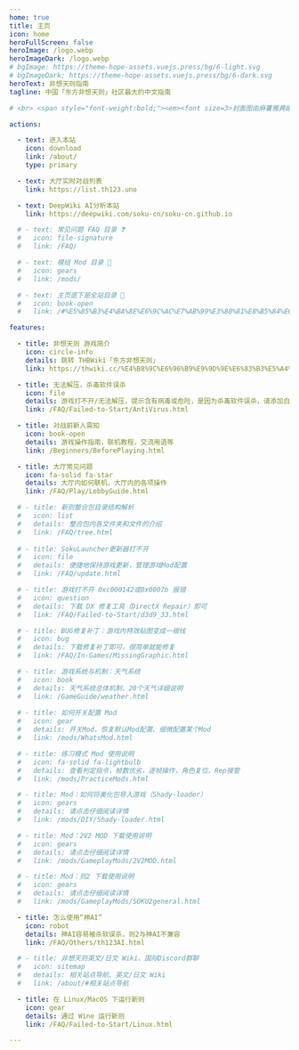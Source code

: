 ```yaml
---
home: true
title: 主页
icon: home
heroFullScreen: false
heroImage: /logo.webp
heroImageDark: /logo.webp
# bgImage: https://theme-hope-assets.vuejs.press/bg/6-light.svg
# bgImageDark: https://theme-hope-assets.vuejs.press/bg/6-dark.svg
heroText: 非想天则指南
tagline: 中国「东方非想天则」社区最大的中文指南

# <br> <span style="font-weight:bold;"><em><font size=3>封面图由麻薯雅典娜(QQ 1701273028)绘制💖</font><br>

actions:

  - text: 进入本站
    icon: download
    link: /about/
    type: primary

  - text: 大厅实时对战列表
    link: https://list.th123.uno

  - text: DeepWiki AI分析本站
    link: https://deepwiki.com/soku-cn/soku-cn.github.io

  # - text: 常见问题 FAQ 目录 ❓
  #   icon: file-signature
  #   link: /FAQ/

  # - text: 模组 Mod 目录 👀
  #   icon: gears
  #   link: /mods/

  # - text: 主页底下是全站目录 📂
  #   icon: book-open
  #   link: /#%E5%85%B3%E4%BA%8E%E6%9C%AC%E7%AB%99%E3%80%81%E8%B5%84%E6%BA%90%E4%B8%8B%E8%BD%BD

features:

  - title: 非想天则 游戏简介
    icon: circle-info
    details: 跳转 THBWiki「东方非想天则」
    link: https://thwiki.cc/%E4%B8%9C%E6%96%B9%E9%9D%9E%E6%83%B3%E5%A4%A9%E5%88%99

  - title: 无法解压，杀毒软件误杀
    icon: file
    details: 游戏打不开/无法解压，提示含有病毒或危险，是因为杀毒软件误杀，请添加白名单信任
    link: /FAQ/Failed-to-Start/AntiVirus.html

  - title: 对战前新人需知
    icon: book-open
    details: 游戏操作指南，联机教程，交流用语等
    link: /Beginners/BeforePlaying.html

  - title: 大厅常见问题
    icon: fa-solid fa-star
    details: 大厅内如何联机，大厅内的各项操作
    link: /FAQ/Play/LobbyGuide.html

  # - title: 新则整合包目录结构解析
  #   icon: list
  #   details: 整合包内各文件夹和文件的介绍
  #   link: /FAQ/tree.html
    
  # - title: SokuLauncher更新器打不开
  #   icon: file
  #   details: 便捷地保持游戏更新，管理游戏Mod配置
  #   link: /FAQ/update.html

  # - title: 游戏打不开 0xc000142或0x0007b 报错
  #   icon: question
  #   details: 下载 DX 修复工具（DirectX Repair）即可
  #   link: /FAQ/Failed-to-Start/d3d9_33.html

  # - title: BUG修复补丁：游戏内特效贴图变成一根线
  #   icon: bug
  #   details: 下载修复补丁即可，很简单就能修复
  #   link: /FAQ/In-Games/MissingGraphic.html

  # - title: 游戏系统与机制：天气系统
  #   icon: book
  #   details: 天气系统总体机制、20个天气详细说明
  #   link: /GameGuide/weather.html
    
  # - title: 如何开关配置 Mod
  #   icon: gear
  #   details: 开关Mod、恢复默认Mod配置、细微配置某个Mod
  #   link: /mods/WhatsMod.html

  # - title: 练习模式 Mod 使用说明
  #   icon: fa-solid fa-lightbulb
  #   details: 查看判定指令，帧数优劣，逐帧操作，角色复位，Rep接管
  #   link: /mods/PracticeMods.html

  # - title: Mod：如何将美化包导入游戏（Shady-loader）
  #   icon: gears
  #   details: 请点击仔细阅读详情
  #   link: /mods/DIY/Shady-loader.html

  # - title: Mod：2V2 MOD 下载使用说明
  #   icon: gears
  #   details: 请点击仔细阅读详情
  #   link: /mods/GameplayMods/2V2MOD.html

  # - title: Mod：则2 下载使用说明
  #   icon: gears
  #   details: 请点击仔细阅读详情
  #   link: /mods/GameplayMods/SOKU2general.html

  - title: 怎么使用“神AI”
    icon: robot
    details: 神AI容易被杀软误杀，则2与神AI不兼容
    link: /FAQ/Others/th123AI.html

  # - title: 非想天则英文/日文 Wiki、国际Discord群聊
  #   icon: sitemap
  #   details: 相关站点导航、英文/日文 Wiki
  #   link: /about/#相关站点导航

  - title: 在 Linux/MacOS 下运行新则
    icon: gear
    details: 通过 Wine 运行新则
    link: /FAQ/Failed-to-Start/Linux.html

---
```

